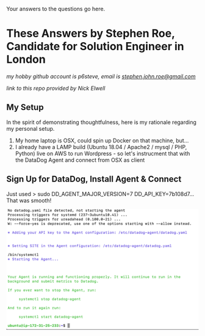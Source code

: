 Your answers to the questions go here.

# These Answers by Stephen Roe, Candidate for Solution Engineer in London

*my hobby github account is p6steve, email is stephen.john.roe@gmail.com*

*link to this repo provided by Nick Elwell*

## My Setup

In the spirit of demonstrating thoughtfulness, here is my rationale regarding my personal setup.

1. My home laptop is OSX, could spin up Docker on that machine, but...
2. I already have a LAMP build (Ubuntu 18.04 / Apache2 / mysql / PHP, Python) live on AWS to run Wordpress - so let's instrucment that with the DataDog Agent and connect from OSX as client

## Sign Up for DataDog, Install Agent & Connect

Just used > sudo DD_AGENT_MAJOR_VERSION=7 DD_API_KEY=7b108d7...  That was smooth!

![image1](images/image1.png)


